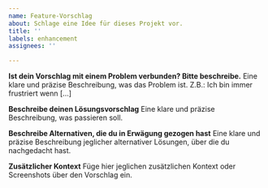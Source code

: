 ```yaml
---
name: Feature-Vorschlag
about: Schlage eine Idee für dieses Projekt vor.
title: ''
labels: enhancement
assignees: ''

---
```


**Ist dein Vorschlag mit einem Problem verbunden? Bitte beschreibe.**
Eine klare und präzise Beschreibung, was das Problem ist. Z.B.: Ich bin immer frustriert wenn [...]

**Beschreibe deinen Lösungsvorschlag**
Eine klare und präzise Beschreibung, was passieren soll.

**Beschreibe Alternativen, die du in Erwägung gezogen hast**
Eine klare und präzise Beschreibung jeglicher alternativer Lösungen, über die du nachgedacht hast.

**Zusätzlicher Kontext**
Füge hier jeglichen zusätzlichen Kontext oder Screenshots über den Vorschlag ein.
